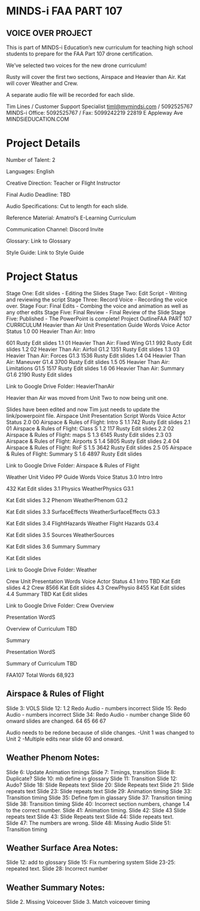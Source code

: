 # MINDS-i FAA PART 107
## VOICE OVER PROJECT

This is part of MINDS-i Education’s new curriculum for teaching high school students to prepare for the FAA Part 107 drone certification. 

We’ve selected two voices for the new drone curriculum! 

Rusty will cover the first two sections, Airspace and Heavier than Air. Kat will cover Weather and Crew. 

A separate audio file will be recorded for each slide.

 
Tim Lines / Customer Support Specialist
timl@mymindsi.com / 5092525767
MINDS-i
Office: 5092525767 / Fax: 5099242219
22819 E Appleway Ave
MINDSiEDUCATION.COM

# Project Details


Number of Talent: 2

Languages: English

Creative Direction: Teacher or Flight Instructor

Final Audio Deadline: TBD

Audio Specifications: Cut to length for each slide.

Reference Material: Amatrol’s E-Learning Curriculum

Communication Channel: Discord Invite

Glossary: Link to Glossary

Style Guide: Link to Style Guide




# Project Status

Stage One: Edit slides - Editing the Slides
Stage Two: Edit Script - Writing and reviewing the script
Stage Three: Record Voice - Recording the voice over.
Stage Four: Final Edits - Combing the voice and animation as well as any other edits
Stage Five: Final Review - Final Review of the Slide
Stage Five:  Published  - The PowerPoint is complete! 
Project OutlineFAA PART 107 CURRICULUM
Heavier than Air
Unit
Presentation
Guide
Words
Voice Actor
Status
1.0
00 Heavier Than Air: Intro


601
Rusty
Edit slides
1.1
01 Heavier Than Air: Fixed Wing
G1.1
992
Rusty
Edit slides
1.2
02 Heavier Than Air: Airfoil
G1.2
1351
Rusty
Edit slides
1.3
03 Heavier Than Air: Forces
G1.3
1536
Rusty
Edit slides
1.4
04 Heavier Than Air: Maneuver
G1.4
3700
Rusty
Edit slides
1.5
05 Heavier Than Air: Limitations
G1.5
1517
Rusty
Edit slides
1.6
06 Heavier Than Air: Summary
G1.6
2190
Rusty
Edit slides


Link to Google Drive Folder: HeavierThanAir

Heavier than Air was moved from Unit Two to now being unit one.

Slides have been edited and now Tim just needs to update the link/powerpoint file.
Airspace
Unit
Presentation
Script
Words
Voice Actor
Status
2.0
00 Airspace & Rules of Flight: Intro
S 1.1
742
Rusty
Edit slides
2.1
01 Airspace & Rules of Flight: Class
S 1.2
117
Rusty
Edit slides
2.2
02 Airspace & Rules of Flight: maps
S 1.3
6145
Rusty
Edit slides
2.3
03 Airspace & Rules of Flight: Airports 
S 1.4
5805
Rusty
Edit slides
2.4
04 Airspace & Rules of Flight: RoF
S 1.5
3642
Rusty
Edit slides
2.5
05 Airspace & Rules of Flight: Summary
S 1.6
4897
Rusty
Edit slides


Link to Google Drive Folder: Airspace & Rules of Flight

	

Weather
Unit
Video
PP
Guide
Words
Voice
Status
3.0
Intro
Intro  


432
Kat
Edit slides
3.1
Physics
WeatherPhysics
G3.1


Kat
Edit slides
3.2
Phenom
WeatherPhenom
G3.2


Kat
Edit slides
3.3
SurfaceEffects
WeatherSurfaceEffects
G3.3


Kat
Edit slides
3.4
FlightHazards
Weather Flight Hazards
G3.4


Kat
Edit slides
3.5
Sources
WeatherSources




Kat
Edit slides
3.6
Summary
Summary




Kat
Edit slides


Link to Google Drive Folder: Weather


Crew
Unit
Presentation
Words
Voice Actor
Status
4.1
Intro
TBD
Kat
Edit slides
4.2
Crew
8566
Kat
Edit slides
4.3
CrewPhysio
8455
Kat
Edit slides
4.4
Summary
TBD
Kat
Edit slides


Link to Google Drive Folder: Crew
Overview


Presentation
WordS






Overview of Curriculum
TBD








Summary


Presentation
WordS




Summary of Curriculum
TBD




FAA107 Total Words
68,923


## Airspace & Rules of Flight
Slide 3: VOLS
Slide 12: 1.2 Redo Audio - numbers incorrect
Slide 15: Redo Audio - numbers incorrect
Slide 34: Redo Audio - number change
Slide 60 onward slides are changed.
64
65
66
67

Audio needs to be redone because of slide changes.
-Unit 1 was changed to Unit 2
-Multiple edits near slide 60 and onward.






## Weather Phenom Notes:
Slide 6: Update Animation timings
Slide 7: Timings, transition
Slide 8: Duplicate?
Slide 10: mb define in glossary
Slide 11: Transition
Slide 12: Audo?
Slide 18: Slide Repeats text
Slide 20: Slide Repeats text
Slide 21: Slide repeats text
Slide 23: Slide repeats text
Slide 29: Animation timing
Slide 33: Transition timing
Slide 35: Define fpm in glassary
Slide 37: Transition timing
Slide 38: Transition timing
Slide 40: Incorrect section numbers, change 1.4 to the correct number.
Slide 41: Animation timing.
Slide 42: Slide 43 Slide repeats text
Slide 43: Slide Repeats text
Slide 44: Slide repeats text.  
Slide 47: The numbers are wrong.
Slide 48: Missing Audio
Slide 51: Transition timing

## Weather Surface Area Notes:
Slide 12: add to glossary
Slide 15: Fix numbering system
Slide 23-25: repeated text.
Slide 28: Incorrect number





## Weather Summary Notes:
Slide 2. Missing Voiceover
Slide 3. Match voiceover timing